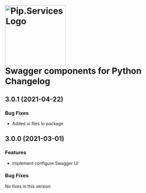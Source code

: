# <img src="https://uploads-ssl.webflow.com/5ea5d3315186cf5ec60c3ee4/5edf1c94ce4c859f2b188094_logo.svg" alt="Pip.Services Logo" width="200"> <br/> Swagger components for Python Changelog

## <a name="3.0.1"></a> 3.0.1 (2021-04-22)

### Bug Fixes
* Added ui files to package

## <a name="3.0.0"></a> 3.0.0 (2021-03-01)

### Features
* Implement configure Swagger UI

### Bug Fixes
No fixes in this version

